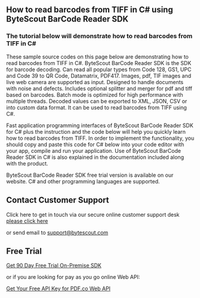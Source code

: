 ## How to read barcodes from TIFF in C# using ByteScout BarCode Reader SDK

### The tutorial below will demonstrate how to read barcodes from TIFF in C#

These sample source codes on this page below are demonstrating how to read barcodes from TIFF in C#. ByteScout BarCode Reader SDK is the SDK for barcode decoding. Can read all popular types from Code 128, GS1, UPC and Code 39 to QR Code, Datamatrix, PDF417. Images, pdf, TIF images and live web camera are supported as input. Designed to handle documents with noise and defects. Includes optional splitter and merger for pdf and tiff based on barcodes. Batch mode is optimized for high performance with multiple threads. Decoded values can be exported to XML, JSON, CSV or into custom data format. It can be used to read barcodes from TIFF using C#.

Fast application programming interfaces of ByteScout BarCode Reader SDK for C# plus the instruction and the code below will help you quickly learn how to read barcodes from TIFF. In order to implement the functionality, you should copy and paste this code for C# below into your code editor with your app, compile and run your application. Use of ByteScout BarCode Reader SDK in C# is also explained in the documentation included along with the product.

ByteScout BarCode Reader SDK free trial version is available on our website. C# and other programming languages are supported.

## Contact Customer Support

Click here to get in touch via our secure online customer support desk [please click here](https://bytescout.zendesk.com/hc/en-us/requests/new?subject=ByteScout%20BarCode%20Reader%20SDK%20Question)

or send email to [support@bytescout.com](mailto:support@bytescout.com?subject=ByteScout%20BarCode%20Reader%20SDK%20Question) 

## Free Trial

[Get 90 Day Free Trial On-Premise SDK](https://bytescout.com/download/web-installer?utm_source=github-readme)

or if you are looking for pay as you go online Web API:

[Get Your Free API Key for PDF.co Web API](https://pdf.co/documentation/api?utm_source=github-readme)